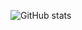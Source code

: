![GitHub stats](https://github-readme-stats.vercel.app/api?username=architec&show_icons=true&theme=synthwave)
<!-- # <h1 align="center">Hi, I'm architec <br><img width="80" src="https://raw.githubusercontent.com/tonynguyenit18/tonynguyenit18/main/static/happy-face.gif"></h1>


<p align="center"> Project: https://github.com/architec/mistake <a href="https://chrome.google.com/webstore/detail/leetcode-mistake-tracker/gdkafhifmmkcifpdcfbppiieckgfpjbb"><img src="https://img.shields.io/chrome-web-store/d/gdkafhifmmkcifpdcfbppiieckgfpjbb.svg" alt="users"></a></p>


<p align="center">
    <img width="200" src="https://raw.githubusercontent.com/tonynguyenit18/tonynguyenit18/main/static/code-guy.jpeg">
</p>

<div align="center">

  ![](https://komarev.com/ghpvc/?username=architec)
  
                             
                    
<details align="center"> 
  <summary>GitHub Trophies 🏆</summary>
<p align="center">
  <a href="https://github.com/ryo-ma/github-profile-trophy" target="_blank">
    <img src="https://github-profile-trophy.vercel.app/?username=architec&theme=gruvbox"/>
  </a>
</p>
</details>

![GitHub stats](https://github-readme-stats.vercel.app/api?username=architec&show_icons=true&count_private=true&include_all_commits=true&title_color=f8333c&icon_color=f8333c)
</div>
 -->
